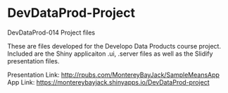 # DevDataProd-Project
DevDataProd-014 Project files

These are files developed for the Developo Data Products course project. Included are the Shiny applicaiton .ui, .server files as well as the Slidify presentation files.

Presentation Link: http://rpubs.com/MontereyBayJack/SampleMeansApp
App Link: https://montereybayjack.shinyapps.io/DevDataProd-project

